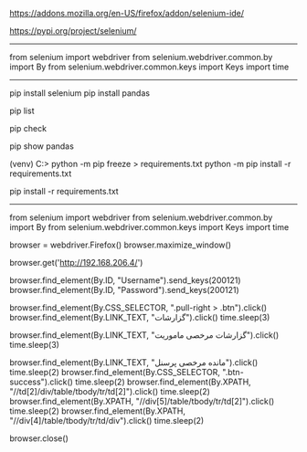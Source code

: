 https://addons.mozilla.org/en-US/firefox/addon/selenium-ide/

https://pypi.org/project/selenium/


---
from selenium import webdriver
from selenium.webdriver.common.by import By
from selenium.webdriver.common.keys import Keys
import time

---




pip install selenium
pip install pandas




pip list

pip check

pip show pandas

(venv) C:\> python -m pip freeze > requirements.txt
python -m pip install -r requirements.txt

pip install -r requirements.txt




-------------------------------------------

from selenium import webdriver
from selenium.webdriver.common.by import By
from selenium.webdriver.common.keys import Keys
import time


browser = webdriver.Firefox()
browser.maximize_window()

browser.get('http://192.168.206.4/')

browser.find_element(By.ID, "Username").send_keys(200121)
browser.find_element(By.ID, "Password").send_keys(200121)

browser.find_element(By.CSS_SELECTOR, ".pull-right > .btn").click()
browser.find_element(By.LINK_TEXT, "گزارشات").click()
time.sleep(3)

browser.find_element(By.LINK_TEXT, "گزارشات مرخصی ماموریت").click()
time.sleep(3)

browser.find_element(By.LINK_TEXT, "مانده مرخصی پرسنل").click()
time.sleep(2)
browser.find_element(By.CSS_SELECTOR, ".btn-success").click()
time.sleep(2)
browser.find_element(By.XPATH, "//td[2]/div/table/tbody/tr/td[2]").click()
time.sleep(2)
browser.find_element(By.XPATH, "//div[5]/table/tbody/tr/td[2]").click()
time.sleep(2)
browser.find_element(By.XPATH, "//div[4]/table/tbody/tr/td/div").click()
time.sleep(2)


browser.close()























